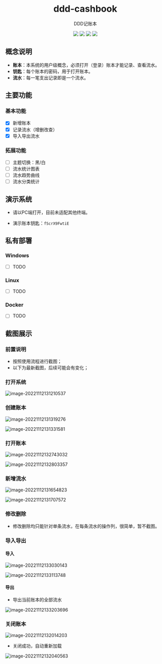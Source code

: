 <div align="center">
<h1>ddd-cashbook</h1>
</div>
<p align="center">
DDD记账本
</p>
<p align="center">
  <img src="https://img.shields.io/github/stars/DingDangDog/ddd-cashbook" />
  <img src="https://img.shields.io/github/forks/DingDangDog/ddd-cashbook" />
  <img src="https://img.shields.io/github/issues/DingDangDog/ddd-cashbook?color=important" />
  <img src="https://img.shields.io/badge/license-MIT-yellow.svg" />
</p>

## 概念说明

- **账本**：本系统的用户级概念，必须打开（登录）账本才能记录、查看流水。
- **钥匙**：每个账本的密码，用于打开账本。
- **流水**：每一笔支出记录即是一个流水。

## 主要功能

### 基本功能

- [x]  新增账本
- [x]  记录流水（增删改查）
- [x]  导入导出流水

### 拓展功能

- [ ]  主题切换：黑/白
- [ ]  流水统计图表
- [ ]  流水趋势曲线
- [ ]  流水分类统计

## 演示系统

- 请以PC端打开，目前未适配其他终端。

- 演示账本钥匙：`fScrX9FwtiE`

## 私有部署

### Windows

- [ ] TODO

### Linux

- [ ] TODO

### Docker

- [ ] TODO


## 截图展示


### 前置说明

- 按照使用流程进行截图；
- 以下为最新截图，后续可能会有变化；

### 打开系统

![image-20221112131210537](./images/image-20221112131210537.png)

### 创建账本

![image-20221112131319276](./images/image-20221112131319276.png)

![image-20221112131331581](./images/image-20221112131331581.png)

### 打开账本

![image-20221112132743032](./images/image-20221112132743032.png)

![image-20221112132803357](./images/image-20221112132803357.png)

### 新增流水

![image-20221112131654823](./images/image-20221112131654823.png)

![image-20221112131707572](./images/image-20221112131707572.png)

### 修改删除

- 修改删除均只能针对单条流水，在每条流水的操作列，很简单，暂不截图。

### 导入导出

#### 导入

![image-20221112133030143](./images/image-20221112133030143.png)

![image-20221112133113748](./images/image-20221112133113748.png)

#### 导出

- 导出当前账本的全部流水

![image-20221112133203696](./images/image-20221112133203696.png)

### 关闭账本

![image-20221112132014203](./images/image-20221112132014203.png)

- 关闭成功，自动重新加载

![image-20221112132040563](./images/image-20221112132040563.png)

